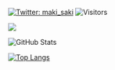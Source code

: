 [![Twitter: maki_saki](https://img.shields.io/twitter/follow/maki_saki?style=social)](https://twitter.com/maki_saki)
![Visitors](https://visitor-badge.glitch.me/badge?page_id=MasaruOokawa&left_color=gray&right_color=blue)
 
![](https://github-profile-summary-cards.vercel.app/api/cards/profile-details?username=MasaruOokawa&theme=vue)
 
![GitHub Stats](https://github-readme-stats.vercel.app/api?username=MasaruOokawa&show_icons=true)
 
[![Top Langs](https://github-readme-stats.vercel.app/api/top-langs/?username=MasaruOokawa&layout=compact&langs_count=6)](https://github.com/anuraghazra/github-readme-stats)
